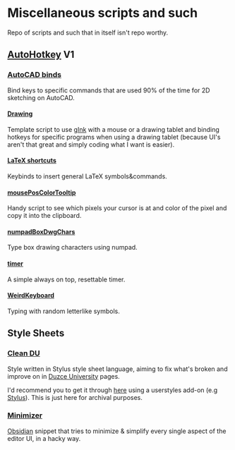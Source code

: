 # Miscellaneous scripts and such

Repo of scripts and such that in itself isn't repo worthy.

## [AutoHotkey](https://www.autohotkey.com/) V1

### [AutoCAD binds](AutoHotkey%20V1/AutoCAD%20binds.ahk)

Bind keys to specific commands that are used 90% of the time for 2D sketching on AutoCAD.

#### [Drawing](AutoHotkey%20V1/Drawing.ahk)

Template script to use [gInk](https://github.com/geovens/gInk) with a mouse or a drawing tablet and binding hotkeys for specific programs when using a drawing tablet (because UI's aren't that great and simply coding what I want is easier).

#### [LaTeX shortcuts](AutoHotkey%20V1/LaTeX%20shortcuts.ahk)

Keybinds to insert general LaTeX symbols&commands.

#### [mousePosColorTooltip](AutoHotkey%20V1/mousePosColorTooltip.ahk)

Handy script to see which pixels your cursor is at and color of the pixel and copy it into the clipboard.

#### [numpadBoxDwgChars](AutoHotkey%20V1/numpadBoxDwgChars.ahk)

Type box drawing characters using numpad.

#### [timer](AutoHotkey%20V1/timer.ahk)

A simple always on top, resettable timer.

#### [WeirdKeyboard](AutoHotkey%20V1/WeirdKeyboard.ahk)

Typing with random letterlike symbols.

## Style Sheets

### [Clean DU](Style%20Sheets/Clean%20DU.styl)

Style written in Stylus style sheet language, aiming to fix what's broken and improve on in [Duzce University](https://duzce.edu.tr/) pages.

I'd recommend you to get it through [here](https://userstyles.world/style/18174/clean-du) using a userstyles add-on (e.g [Stylus](https://github.com/openstyles/stylus)).
This is just here for archival purposes.

### [Minimizer](Style%20Sheets/Minimizer.css)

[Obsidian](https://obsidian.md/) snippet that tries to minimize & simplify every single aspect of the editor UI, in a hacky way.
